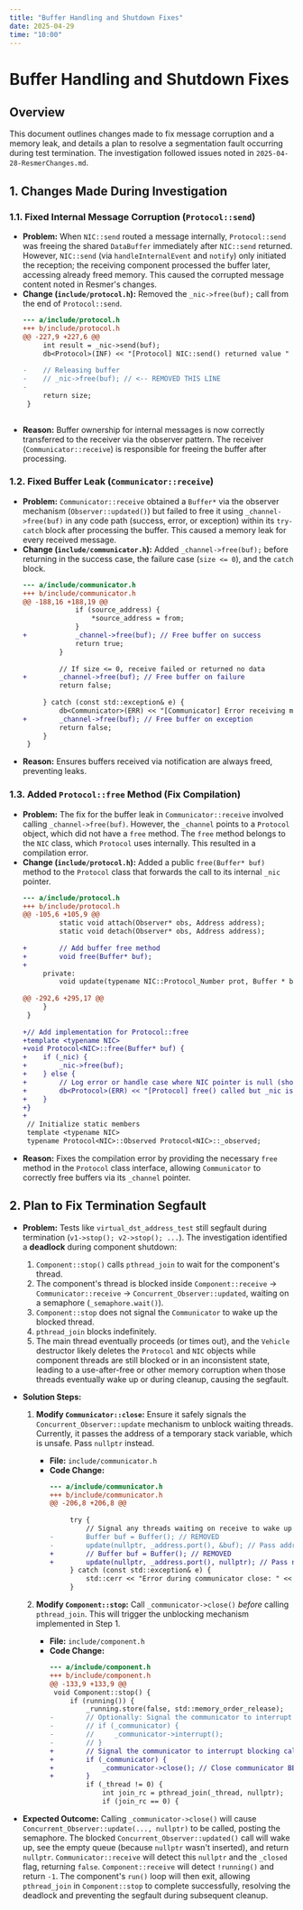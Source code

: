 ```yaml
---
title: "Buffer Handling and Shutdown Fixes"
date: 2025-04-29
time: "10:00"
---
```


# Buffer Handling and Shutdown Fixes

## Overview
This document outlines changes made to fix message corruption and a memory leak, and details a plan to resolve a segmentation fault occurring during test termination. The investigation followed issues noted in `2025-04-28-ResmerChanges.md`.

## 1. Changes Made During Investigation

### 1.1. Fixed Internal Message Corruption (`Protocol::send`)

*   **Problem:** When `NIC::send` routed a message internally, `Protocol::send` was freeing the shared `DataBuffer` immediately after `NIC::send` returned. However, `NIC::send` (via `handleInternalEvent` and `notify`) only initiated the reception; the receiving component processed the buffer later, accessing already freed memory. This caused the corrupted message content noted in Resmer's changes.
*   **Change (`include/protocol.h`):** Removed the `_nic->free(buf);` call from the end of `Protocol::send`.
    ```diff
    --- a/include/protocol.h
    +++ b/include/protocol.h
    @@ -227,9 +227,6 @@
         int result = _nic->send(buf);
         db<Protocol>(INF) << "[Protocol] NIC::send() returned value " << std::to_string(result) << "\n";
     
    -    // Releasing buffer
    -    // _nic->free(buf); // <-- REMOVED THIS LINE
    -
         return size;
     }
     
    ```
*   **Reason:** Buffer ownership for internal messages is now correctly transferred to the receiver via the observer pattern. The receiver (`Communicator::receive`) is responsible for freeing the buffer after processing.

### 1.2. Fixed Buffer Leak (`Communicator::receive`)

*   **Problem:** `Communicator::receive` obtained a `Buffer*` via the observer mechanism (`Observer::updated()`) but failed to free it using `_channel->free(buf)` in any code path (success, error, or exception) within its `try-catch` block after processing the buffer. This caused a memory leak for every received message.
*   **Change (`include/communicator.h`):** Added `_channel->free(buf);` before returning in the success case, the failure case (`size <= 0`), and the `catch` block.
    ```diff
    --- a/include/communicator.h
    +++ b/include/communicator.h
    @@ -188,16 +188,19 @@
                 if (source_address) {
                     *source_address = from;
                 }
    +            _channel->free(buf); // Free buffer on success
                 return true;
             }
     
             // If size <= 0, receive failed or returned no data
    +        _channel->free(buf); // Free buffer on failure
             return false;
         
         } catch (const std::exception& e) {
             db<Communicator>(ERR) << "[Communicator] Error receiving message: " << e.what() << "\n";
    +        _channel->free(buf); // Free buffer on exception
             return false;
         }
     }

    ```
*   **Reason:** Ensures buffers received via notification are always freed, preventing leaks.

### 1.3. Added `Protocol::free` Method (Fix Compilation)

*   **Problem:** The fix for the buffer leak in `Communicator::receive` involved calling `_channel->free(buf)`. However, the `_channel` points to a `Protocol` object, which did not have a `free` method. The `free` method belongs to the `NIC` class, which `Protocol` uses internally. This resulted in a compilation error.
*   **Change (`include/protocol.h`):** Added a public `free(Buffer* buf)` method to the `Protocol` class that forwards the call to its internal `_nic` pointer.
    ```diff
    --- a/include/protocol.h
    +++ b/include/protocol.h
    @@ -105,6 +105,9 @@
             static void attach(Observer* obs, Address address);
             static void detach(Observer* obs, Address address);
             
    +        // Add buffer free method
    +        void free(Buffer* buf);
    +
         private:
             void update(typename NIC::Protocol_Number prot, Buffer * buf) override;
     
    @@ -292,6 +295,17 @@
         }
     }
     
    +// Add implementation for Protocol::free
    +template <typename NIC>
    +void Protocol<NIC>::free(Buffer* buf) {
    +    if (_nic) {
    +        _nic->free(buf);
    +    } else {
    +        // Log error or handle case where NIC pointer is null (shouldn't happen in normal operation)
    +        db<Protocol>(ERR) << "[Protocol] free() called but _nic is null!\\n";
    +    }
    +}
    +
     // Initialize static members
     template <typename NIC>
     typename Protocol<NIC>::Observed Protocol<NIC>::_observed;

    ```
*   **Reason:** Fixes the compilation error by providing the necessary `free` method in the `Protocol` class interface, allowing `Communicator` to correctly free buffers via its `_channel` pointer.

## 2. Plan to Fix Termination Segfault

*   **Problem:** Tests like `virtual_dst_address_test` still segfault during termination (`v1->stop(); v2->stop(); ...`). The investigation identified a **deadlock** during component shutdown:
    1.  `Component::stop()` calls `pthread_join` to wait for the component's thread.
    2.  The component's thread is blocked inside `Component::receive` -> `Communicator::receive` -> `Concurrent_Observer::updated`, waiting on a semaphore (`_semaphore.wait()`).
    3.  `Component::stop` does not signal the `Communicator` to wake up the blocked thread.
    4.  `pthread_join` blocks indefinitely.
    5.  The main thread eventually proceeds (or times out), and the `Vehicle` destructor likely deletes the `Protocol` and `NIC` objects while component threads are still blocked or in an inconsistent state, leading to a use-after-free or other memory corruption when those threads eventually wake up or during cleanup, causing the segfault.

*   **Solution Steps:**

    1.  **Modify `Communicator::close`:** Ensure it safely signals the `Concurrent_Observer::update` mechanism to unblock waiting threads. Currently, it passes the address of a temporary stack variable, which is unsafe. Pass `nullptr` instead.
        *   **File:** `include/communicator.h`
        *   **Code Change:**
            ```diff
            --- a/include/communicator.h
            +++ b/include/communicator.h
            @@ -206,8 +206,8 @@
             
                 try {
                     // Signal any threads waiting on receive to wake up by calling update with nullptr
            -        Buffer buf = Buffer(); // REMOVED
            -        update(nullptr, _address.port(), &buf); // Pass address of temporary
            +        // Buffer buf = Buffer(); // REMOVED
            +        update(nullptr, _address.port(), nullptr); // Pass nullptr instead of address of temporary
                 } catch (const std::exception& e) {
                     std::cerr << "Error during communicator close: " << e.what() << std::endl;
                 }

            ```

    2.  **Modify `Component::stop`:** Call `_communicator->close()` *before* calling `pthread_join`. This will trigger the unblocking mechanism implemented in Step 1.
        *   **File:** `include/component.h`
        *   **Code Change:**
            ```diff
            --- a/include/component.h
            +++ b/include/component.h
            @@ -133,9 +133,9 @@
             void Component::stop() {
                 if (running()) {
                     _running.store(false, std::memory_order_release);
            -        // Optionally: Signal the communicator to interrupt blocking calls if implemented
            -        // if (_communicator) {
            -        //     _communicator->interrupt();
            -        // }
            +        // Signal the communicator to interrupt blocking calls
            +        if (_communicator) {
            +            _communicator->close(); // Close communicator BEFORE joining
            +        }
                     if (_thread != 0) {
                         int join_rc = pthread_join(_thread, nullptr);
                         if (join_rc == 0) {

            ```

*   **Expected Outcome:** Calling `_communicator->close()` will cause `Concurrent_Observer::update(..., nullptr)` to be called, posting the semaphore. The blocked `Concurrent_Observer::updated()` call will wake up, see the empty queue (because `nullptr` wasn't inserted), and return `nullptr`. `Communicator::receive` will detect this `nullptr` and the `_closed` flag, returning `false`. `Component::receive` will detect `!running()` and return `-1`. The component's `run()` loop will then exit, allowing `pthread_join` in `Component::stop` to complete successfully, resolving the deadlock and preventing the segfault during subsequent cleanup. 